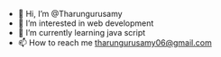 - 👋 Hi, I’m @Tharungurusamy
- 👀 I’m interested in web development
- 🌱 I’m currently learning java script
- 📫 How to reach me tharungurusamy06@gmail.com
<!---
Tharungurusamy/Tharungurusamy is a ✨ special ✨ repository because its `README.md` (this file) appears on your GitHub profile.
You can click the Preview link to take a look at your changes.
--->
